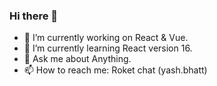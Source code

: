 ### Hi there 👋

- 🔭 I’m currently working on React & Vue.
- 🌱 I’m currently learning React version 16.
- 💬 Ask me about Anything.
- 📫 How to reach me: Roket chat (yash.bhatt)

<!--
**yashbhatt-theone/yashbhatt-theone** is a ✨ _special_ ✨ repository because its `README.md` (this file) appears on your GitHub profile.
Here are some ideas to get you started:
-->
